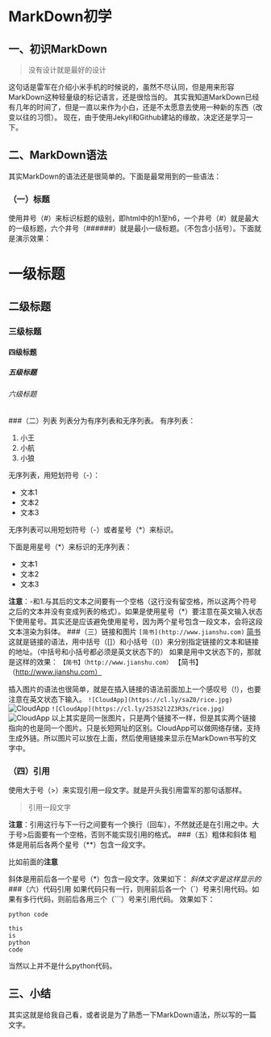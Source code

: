 # MarkDown初学
## 一、初识MarkDown
>没有设计就是最好的设计

这句话是雷军在介绍小米手机的时候说的，虽然不尽认同，但是用来形容MarkDown这种轻量级的标记语言，还是很恰当的。
其实我知道MarkDown已经有几年的时间了，但是一直以来作为小白，还是不太愿意去使用一种新的东西（改变以往的习惯）。
现在，由于使用Jekyll和Github建站的缘故，决定还是学习一下。
## 二、MarkDown语法
其实MarkDown的语法还是很简单的。下面是最常用到的一些语法：
### （一）标题
使用井号（#）来标识标题的级别，即html中的h1至h6，一个井号（#）就是最大的一级标题，六个井号（######）就是最小一级标题。（不包含小括号）。下面就是演示效果：
# 一级标题
## 二级标题
### 三级标题
#### 四级标题
##### 五级标题
###### 六级标题
###（二）列表
列表分为有序列表和无序列表。
有序列表：
1. 小王
2. 小航
3. 小狼

无序列表，用短划符号（-）：
- 文本1
- 文本2
- 文本3

无序列表可以用短划符号（-）或者星号（*）来标识。

下面是用星号（*）来标识的无序列表：
* 文本1
* 文本2
* 文本3

**注意**：-和1.与其后的文本之间要有一个空格（这行没有留空格，所以这两个符号之后的文本并没有变成列表的格式）。如果是使用星号（*）要注意在英文输入状态下使用星号。其实还是应该避免使用星号，因为两个星号包含一段文本，会将这段文本渲染为斜体。
###（三）链接和图片
`[简书](http://www.jianshu.com)`
[简书](http://www.jianshu.com)
这就是链接的语法，用中括号（[]）和小括号（()）来分别指定链接的文本和链接的地址。（中括号和小括号都必须是英文状态下的）
如果是用中文状态下的，那就是这样的效果：
`【简书】（http://www.jianshu.com）`
【简书】（http://www.jianshu.com）

插入图片的语法也很简单，就是在插入链接的语法前面加上一个感叹号（!），也要注意在英文状态下输入。
`![CloudApp](https://cl.ly/saZ0/rice.jpg)`
![CloudApp](https://cl.ly/saZ0/rice.jpg)
`![CloudApp](https://cl.ly/2S3S2l2Z3R3s/rice.jpg)`
![CloudApp](https://cl.ly/2S3S2l2Z3R3s/rice.jpg)
以上其实是同一张图片，只是两个链接不一样，但是其实两个链接指向的也是同一个图片。只是长短网址的区别。CloudApp可以做网络存储，支持生成外链。所以图片可以放在上面，然后使用链接来显示在MarkDown书写的文字中。
### （四）引用
使用大于号（>）来实现引用一段文字。就是开头我引用雷军的那句话那样。
> 引用一段文字

**注意**：引用这行与下一行之间要有一个换行（回车），不然就还是在引用之中。大于号>后面要有一个空格，否则不能实现引用的格式。
###（五）粗体和斜体
粗体是用前后各两个星号（**）包含一段文字。

比如前面的**注意**


斜体是用前后各一个星号（*）包含一段文字。效果如下：
*斜体文字是这样显示的*
###（六）代码引用
如果代码只有一行，则用前后各一个（`）号来引用代码。如果有多行代码，则前后各用三个（```）号来引用代码。
效果如下：

`python code`
```
this
is
python
code
```
当然以上并不是什么python代码。

## 三、小结
其实这就是给我自己看，或者说是为了熟悉一下MarkDown语法，所以写的一篇文字。
